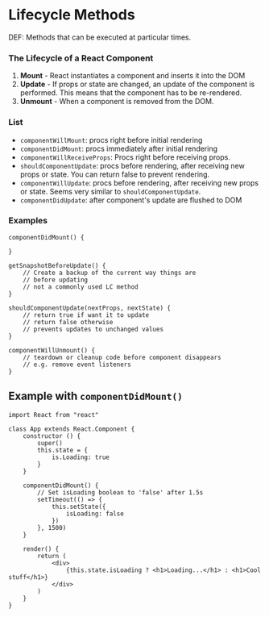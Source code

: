 # Lifecycle Methods

DEF: Methods that can be executed at particular times.

### The Lifecycle of a React Component

1. **Mount** - React instantiates a component and inserts it into the DOM
2. **Update** - If props or state are changed, an update of the component is performed. This means that the component has to be re-rendered.
3. **Unmount** - When a component is removed from the DOM.

### List

* `componentWillMount`: procs right before initial rendering
* `componentDidMount`: procs immediately after initial rendering
* `componentWillReceiveProps`: Procs right before receiving props.
* `shouldComponentUpdate`: procs before rendering, after receiving new props or state. You can return false to prevent rendering.
* `componentWillUpdate`: procs before rendering, after receiving new props or state. Seems very similar to `shouldComponentUpdate`.
* `componentDidUpdate`: after component's update are flushed to DOM

### Examples

```
componentDidMount() {

}

getSnapshotBeforeUpdate() {
    // Create a backup of the current way things are
    // before updating
    // not a commonly used LC method
}

shouldComponentUpdate(nextProps, nextState) {
    // return true if want it to update
    // return false otherwise
    // prevents updates to unchanged values
}

componentWillUnmount() {
    // teardown or cleanup code before component disappears
    // e.g. remove event listeners
}
```

## Example with `componentDidMount()`

```
import React from "react"

class App extends React.Component {
    constructor () {
        super()
        this.state = {
            is.Loading: true
        }
    }

    componentDidMount() {
        // Set isLoading boolean to 'false' after 1.5s
        setTimeout(() => {
            this.setState({
                isLoading: false
            })
        }, 1500)
    }

    render() {
        return (
            <div>
                {this.state.isLoading ? <h1>Loading...</h1> : <h1>Cool stuff</h1>}
            </div>
        )
    }
}
```
